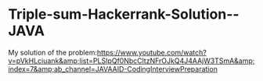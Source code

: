 # Triple-sum-Hackerrank-Solution--JAVA
My solution of the problem:https://www.youtube.com/watch?v=pVkHLciuank&amp;list=PLSIpQf0NbcCltzNFrOJkQ4J4AAjW3TSmA&amp;index=7&amp;ab_channel=JAVAAID-CodingInterviewPreparation

